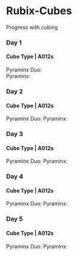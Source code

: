 # Rubix-Cubes
Progress with cubing 

### Day 1 
#### Cube Type | A012s  
Pyraminx Duo:  
Pyraminx: 


### Day 2 
#### Cube Type | A012s  
Pyraminx Duo:
Pyraminx: 

### Day 3 
#### Cube Type | A012s 
Pyraminx Duo:
Pyraminx: 

### Day 4 
#### Cube Type | A012s 
Pyraminx Duo:
Pyraminx: 

### Day 5 
#### Cube Type | A012s  
Pyraminx Duo:
Pyraminx: 
